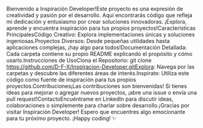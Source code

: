 Bienvenido a Inspiración Developer!Este proyecto es una expresión de creatividad y pasión por el desarrollo. Aquí encontrarás código que refleja mi dedicación y entusiasmo por crear soluciones innovadoras. ¡Explora, aprende y encuentra inspiración para tus propios proyectos!Características PrincipalesCódigo Creativo: Explora implementaciones únicas y soluciones ingeniosas.Proyectos Diversos: Desde pequeñas utilidades hasta aplicaciones complejas, ¡hay algo para todos!Documentación Detallada: Cada carpeta contiene su propio README explicando el propósito y cómo usarlo.Instrucciones de UsoClona el Repositorio: git clone https://github.com/D-F-X/Inspiracion-Developer.gitExplora: Navega por las carpetas y descubre las diferentes áreas de interés.Inspírate: Utiliza este código como fuente de inspiración para tus propios proyectos.Contribuciones¡Las contribuciones son bienvenidas! Si tienes ideas para mejorar o agregar nuevos proyectos, ¡abre una issue o envía una pull request!ContactoEncuéntrame en LinkedIn para discutir ideas, colaboraciones o simplemente para charlar sobre desarrollo.¡Gracias por visitar Inspiración Developer! Espero que encuentres algo emocionante para tu próximo proyecto. ¡Happy coding! ✨